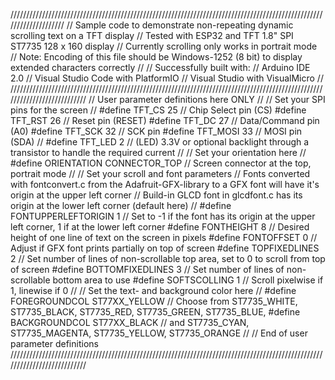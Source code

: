 ////////////////////////////////////////////////////////////////////////////////////////////////////////////////////
// Sample code to demonstrate non-repeating dynamic scrolling text on a TFT display
// Tested with ESP32 and TFT 1.8" SPI ST7735 128 x 160 display
// Currently scrolling only works in portrait mode
// Note: Encoding of this file should be Windows-1252 (8 bit) to display extended characters correctly
//
// Successfully built with:
// Arduino IDE 2.0
// Visual Studio Code with PlatformIO
// Visual Studio with VisualMicro
//
///////////////////////////////////////////////////////////////////////////////////////////////////////////////////////////
// User parameter definitions here ONLY
//
// Set your SPI pins for the screen
//
#define TFT_CS 25	// Chip Select pin (CS)
#define TFT_RST 26	// Reset pin (RESET)
#define TFT_DC 27	// Data/Command pin (A0)
#define TFT_SCK 32	// SCK pin
#define TFT_MOSI 33 // MOSI pin (SDA)
// #define TFT_LED 2   // (LED) 3.3V or optional backlight through a transistor to handle the required current
//
//  Set your orientation here
//
#define ORIENTATION CONNECTOR_TOP // Screen connector at the top, portrait mode
//
// Set your scroll and font parameters
// Fonts converted with fontconvert.c from the Adafruit-GFX-library to a GFX font will have it's origin at the upper left corner
// Build-in GLCD font in glcdfont.c has its origin at the lower left corner (default here)
//
#define FONTUPPERLEFTORIGIN 1	// Set to -1 if the font has its origin at the upper left corner, 1 if at the lower left corner
#define FONTHEIGHT 8			// Desired height of one line of text on the screen in pixels
#define FONTOFFSET 0		   	// Adjust if GFX font prints partially on top of screen
#define TOPFIXEDLINES 2		   	// Set number of lines of non-scrollable top area, set to 0 to scroll from top of screen
#define BOTTOMFIXEDLINES 3	   	// Set number of lines of non-scrollable bottom area to use
#define SOFTSCOLLING 1		   	// Scroll pixelwise if 1, linewise if 0
//
// Set the text- and background color here
//
#define FOREGROUNDCOL ST77XX_YELLOW // Choose from ST7735_WHITE, ST7735_BLACK, ST7735_RED, ST7735_GREEN, ST7735_BLUE,
#define BACKGROUNDCOL ST77XX_BLACK	// and ST7735_CYAN, ST7735_MAGENTA, ST7735_YELLOW, ST7735_ORANGE
//
// End of user parameter definitions
///////////////////////////////////////////////////////////////////////////////////////////////////////////////////////////
